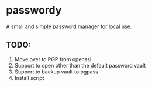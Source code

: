 # passwordy
A small and simple password manager for local use.


## TODO:
1. Move over to PGP from openssl
2. Support to open other than the default password vault
3. Support to backup vault to pgpass
4. Install script